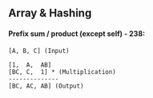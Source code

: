 ## Array & Hashing

#### Prefix sum / product (except self) - 238:

```
[A, B, C] (Input)

[1,  A,  AB]
[BC, C,  1] * (Multiplication)
--------------
[BC, AC, AB] (Output)
```

